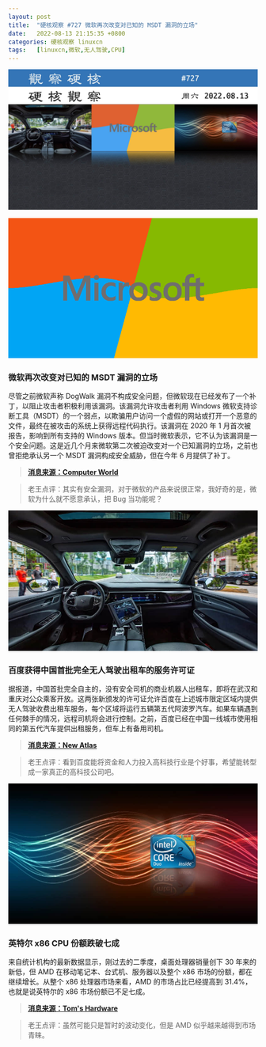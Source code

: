 ```yaml
---
layout: post
title:	"硬核观察 #727 微软再次改变对已知的 MSDT 漏洞的立场"
date:	2022-08-13 21:15:35 +0800 
categories:	硬核观察 linuxcn 
tags:	[linuxcn,微软,无人驾驶,CPU]
---
```



![](/Asserts/Images/album/202208/13/211418cukaa0e0v0akvfks.jpg)


![](/Asserts/Images/album/202208/13/211431vuqij9y99d529tuw.png)


### 微软再次改变对已知的 MSDT 漏洞的立场


尽管之前微软声称 DogWalk 漏洞不构成安全问题，但微软现在已经发布了一个补丁，以阻止攻击者积极利用该漏洞。该漏洞允许攻击者利用 Windows 微软支持诊断工具（MSDT）的一个弱点，以欺骗用户访问一个虚假的网站或打开一个恶意的文件，最终在被攻击的系统上获得远程代码执行。该漏洞在 2020 年 1 月首次被报告，影响到所有支持的 Windows 版本。但当时微软表示，它不认为该漏洞是一个安全问题。这是近几个月来微软第二次被迫改变对一个已知漏洞的立场，之前也曾拒绝承认另一个 MSDT 漏洞构成安全威胁，但在今年 6 月提供了补丁。



> 
> **[消息来源：Computer World](https://www.computerworld.com/article/3669434/microsoft-urges-windows-users-to-run-patch-for-dogwalk-zero-day-exploit.html)**
> 
> 
> 



> 
> 老王点评：其实有安全漏洞，对于微软的产品来说很正常，我好奇的是，微软为什么就不愿意承认，把 Bug 当功能呢？
> 
> 
> 


![](/Asserts/Images/album/202208/13/211443maoi05jjemp7uppf.jpg)


### 百度获得中国首批完全无人驾驶出租车的服务许可证


据报道，中国首批完全自主的，没有安全司机的商业机器人出租车，即将在武汉和重庆对公众乘客开放。这两张新颁发的许可证允许百度在上述城市限定区域内提供无人驾驶收费出租车服务，每个区域将运行五辆第五代阿波罗汽车。如果车辆遇到任何棘手的情况，远程司机将会进行控制。之前，百度已经在中国一线城市使用相同的第五代汽车提供出租服务，但车上有备用司机。



> 
> **[消息来源：New Atlas](https://newatlas.com/automotive/baidu-driverless-taxi-permits/)**
> 
> 
> 



> 
> 老王点评：看到百度能将资金和人力投入高科技行业是个好事，希望能转型成一家真正的高科技公司吧。
> 
> 
> 


![](/Asserts/Images/album/202208/13/211500no53dv3sdzh3vwvm.jpg)


### 英特尔 x86 CPU 份额跌破七成


来自统计机构的最新数据显示，刚过去的二季度，桌面处理器销量创下 30 年来的新低，但 AMD 在移动笔记本、台式机、服务器以及整个 x86 市场的份额，都在继续增长。从整个 x86 处理器市场来看，AMD 的市场占比已经提高到 31.4%，也就是说英特尔的 x86 市场份额已不足七成。



> 
> **[消息来源：Tom's Hardware](https://www.tomshardware.com/news/lowest-cpu-shipments-in-30-years-amd-intel-q2-2022-cpu-market-share)**
> 
> 
> 



> 
> 老王点评：虽然可能只是暂时的波动变化，但是 AMD 似乎越来越得到市场青睐。
> 
> 
>
